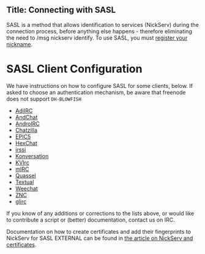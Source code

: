 Title: Connecting with SASL
---
SASL is a method that allows identification to services (NickServ) during the connection process, before anything else happens - therefore eliminating the need to
/msg nickserv identify. To use SASL, you must [register your nickname](kb/using/registration).

SASL Client Configuration
==============

We have instructions on how to configure SASL for some clients, below. If asked to choose an authentication mechanism, be aware that freenode does not support `DH-BLOWFISH`

* [AdiIRC <i class="fa fa-external-link" aria-hidden="true"></i>](https://dev.adiirc.com/projects/adiirc/wiki/SASL)
* [AndChat <i class="fa fa-external-link" aria-hidden="true"></i>](http://www.andchat.net/page/misc_doc)
* [AndroIRC <i class="fa fa-external-link" aria-hidden="true"></i>](http://wiki.androirc.com/nickserv_sasl)
* [Chatzilla](kb/sasl/chatzilla)
* [EPIC5](kb/sasl/epic5)
* [HexChat](kb/sasl/hexchat)
* [irssi](kb/sasl/irssi)
* [Konversation <i class="fa fa-external-link" aria-hidden="true"></i>](http://userbase.kde.org/Konversation/Configuring_SASL_authentication)
* [KVIrc](kb/sasl/kvirc)
* [mIRC](kb/sasl/mirc)
* [Quassel](kb/sasl/quassel)
* [Textual](kb/sasl/textual)
* [Weechat <i class="fa fa-external-link" aria-hidden="true"></i>](https://www.weechat.org/files/doc/stable/weechat_user.en.html#irc_sasl_authentication)
* [ZNC <i class="fa fa-external-link" aria-hidden="true"></i>](http://wiki.znc.in/Sasl#example)
* [glirc <i class="fa fa-external-link" aria-hidden="true"></i>](https://github.com/glguy/irc-core/wiki/Automatically-authenticating-to-NickServ)

If you know of any additions or corrections to the lists above, or would like to contribute a script or (better) documentation, contact us on IRC.

Documentation on how to create certificates and add their fingerprints to NickServ for SASL EXTERNAL
can be found in [the article on NickServ and certificates](kb/using/certfp).
